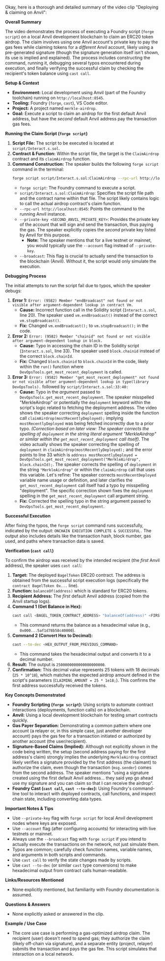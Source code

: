 Okay, here is a thorough and detailed summary of the video clip "Deploying & claiming on Anvil":

**Overall Summary**

The video demonstrates the process of executing a Foundry script (`forge script`) on a local Anvil development blockchain to claim an ERC20 token airdrop. The claim involves using one Anvil account's private key to pay the gas fees while claiming tokens for a *different* Anvil account, likely using a pre-generated signature (though the signature generation itself isn't shown, its use is implied and explained). The process includes constructing the command, running it, debugging several typos encountered during execution, and finally verifying the successful claim by checking the recipient's token balance using `cast call`.

**Setup & Context**

*   **Environment:** Local development using Anvil (part of the Foundry toolchain) running on `http://localhost:8545`.
*   **Tooling:** Foundry (`forge`, `cast`), VS Code editor.
*   **Project:** A project named `merkle-airdrop`.
*   **Goal:** Execute a script to claim an airdrop for the first default Anvil address, but have the *second* default Anvil address pay the transaction gas fees.

**Running the Claim Script (`forge script`)**

1.  **Script File:** The script to be executed is located at `script/Interact.s.sol`.
2.  **Contract & Function:** Within the script file, the target is the `ClaimAirdrop` contract and its `claimAirdrop` function.
3.  **Command Construction:** The speaker builds the following `forge script` command in the terminal:
    ```bash
    forge script script/Interact.s.sol:ClaimAirdrop --rpc-url http://localhost:8545 --private-key <SECOND_ANVIL_PRIVATE_KEY> --broadcast
    ```
    *   `forge script`: The Foundry command to execute a script.
    *   `script/Interact.s.sol:ClaimAirdrop`: Specifies the script file path and the contract name within that file. The script likely contains logic to call the actual airdrop contract's claim function.
    *   `--rpc-url http://localhost:8545`: Points the command to the running Anvil instance.
    *   `--private-key <SECOND_ANVIL_PRIVATE_KEY>`: Provides the private key of the account that will sign and send the transaction, thus paying the gas. The speaker explicitly copies the *second* private key listed by Anvil for this purpose.
        *   **Note:** The speaker mentions that for a live testnet or mainnet, you would typically use the `--account` flag instead of `--private-key`.
    *   `--broadcast`: This flag is crucial to actually send the transaction to the blockchain (Anvil). Without it, the script would only simulate the execution.

**Debugging Process**

The initial attempts to run the script fail due to typos, which the speaker debugs:

1.  **Error 1:** `Error: (9582) Member "endBroadcast" not found or not visible after argument-dependent lookup in contract Vm.`
    *   **Cause:** Incorrect function call in the Solidity script (`Interact.s.sol`, line 20). The speaker used `vm.endBroadcast()` instead of the correct `vm.stopBroadcast()`.
    *   **Fix:** Changed `vm.endBroadcast();` to `vm.stopBroadcast();` in the code.
2.  **Error 2:** `Error: (9582) Member "chainid" not found or not visible after argument-dependent lookup in block.`
    *   **Cause:** Typo in accessing the chain ID in the Solidity script (`Interact.s.sol`, line 33). The speaker used `block.chainid` instead of the correct `block.chainId`.
    *   **Fix:** Changed `block.chainid` to `block.chainId` in the code, likely within the `run()` function where `DevOpsTools.get_most_recent_deployment` is called.
3.  **Error 3:** `Error: (9582) Member "get_most_recent_deployment" not found or not visible after argument-dependent lookup in type(library DevOpsTools).` followed by `script/Interact.s.sol:33:40:`
    *   **Cause:** Typo in the *argument* passed to `DevOpsTools.get_most_recent_deployment`. The speaker misspelled "MerkleAirdrop" or potentially the `deployment` keyword within the script's logic related to fetching the deployment address. The video shows the speaker correcting `deployment` spelling inside the function call `claimAirdrop(mostRecentlyDeployed);` implying `mostRecentlyDeployed` was being fetched incorrectly due to a prior typo. *(Correction based on later view: The speaker corrects the spelling of `deployment` in the string literal argument "MerkleAirdrop" or similar within the `get_most_recent_deployment` call itself)*. The video actually shows the speaker correcting the spelling of `deployment` in `claimAirdrop(mostRecentlyDeployed);` and the error points to line 33 which is `address mostRecentlyDeployed = DevOpsTools.get_most_recent_deployment("MerkleAirdrop", block.chainId);`. The speaker corrects the spelling of `deployment` in the string `"MerkleAirdrop"` or within the `claimAirdrop` call that uses this variable. Let's refine: The speaker corrects `mostRecentDeployed` variable name usage or definition, and later clarifies the `get_most_recent_deployment` call itself had a typo by misspelling "deployment". The specific correction shown fixes the `deployment` spelling in the `get_most_recent_deployment` call argument string.
    *   **Fix:** Corrected the spelling typo in the string argument passed to `DevOpsTools.get_most_recent_deployment`.

**Successful Execution**

After fixing the typos, the `forge script` command runs successfully, indicated by the output:
`ONCHAIN EXECUTION COMPLETE & SUCCESSFUL.`
The output also includes details like the transaction hash, block number, gas used, and paths where transaction data is saved.

**Verification (`cast call`)**

To confirm the airdrop was received by the intended recipient (the *first* Anvil address), the speaker uses `cast call`:

1.  **Target:** The deployed `BagelToken` ERC20 contract. The address is obtained from the successful script execution logs (specifically the `contract BagelToken 0x...` line).
2.  **Function:** `balanceOf(address)` which is standard for ERC20 tokens.
3.  **Recipient Address:** The *first* default Anvil address (copied from the Anvil startup logs).
4.  **Command 1 (Get Balance in Hex):**
    ```bash
    cast call <BAGEL_TOKEN_CONTRACT_ADDRESS> "balanceOf(address)" <FIRST_ANVIL_ADDRESS>
    ```
    *   This command returns the balance as a hexadecimal value (e.g., `0x000...5af1d78b58c40000`).
5.  **Command 2 (Convert Hex to Decimal):**
    ```bash
    cast --to-dec <HEX_OUTPUT_FROM_PREVIOUS_COMMAND>
    ```
    *   This command takes the hexadecimal output and converts it to a decimal number.
6.  **Result:** The output is `2500000000000000000000`.
7.  **Confirmation:** This decimal value represents 25 tokens with 18 decimals (`25 * 10^18`), which matches the expected airdrop amount defined in the script's parameters (`CLAIMING_AMOUNT = 25 * 1e18;`). This confirms the first address successfully received the tokens.

**Key Concepts Demonstrated**

*   **Foundry Scripting (`forge script`):** Using scripts to automate contract interactions (deployments, function calls) on a blockchain.
*   **Anvil:** Using a local development blockchain for testing smart contracts quickly.
*   **Gas Payer Separation:** Demonstrating a common pattern where one account (a relayer or, in this simple case, just another developer account) pays the gas fee for a transaction initiated or authorized by another account (the user/recipient).
*   **Signature-Based Claims (Implied):** Although not explicitly shown in the code being written, the setup (second address paying for the first address's claim) strongly implies the underlying `MerkleAirdrop` contract likely verifies a signature provided by the first address (the claimant) to authorize the claim, even though the transaction (`msg.sender`) comes from the second address. The speaker mentions "using a signature created using the first default Anvil address... they said yep go ahead use my signature and you can claim so that I can receive the airdrop".
*   **Foundry Cast (`cast call`, `cast --to-dec`):** Using Foundry's command-line tool to interact with deployed contracts, call functions, and inspect chain state, including converting data types.

**Important Notes & Tips**

*   Use `--private-key` flag with `forge script` for local Anvil development nodes where keys are exposed.
*   Use `--account` flag (after configuring accounts) for interacting with live testnets or mainnet.
*   Always use the `--broadcast` flag with `forge script` if you intend to actually execute the transactions on the network, not just simulate them.
*   Typos are common; carefully check function names, variable names, and arguments in both scripts and commands.
*   Use `cast call` to verify the state changes made by scripts.
*   Use `cast --to-dec` (or similar `cast` type conversions) to make hexadecimal output from contract calls human-readable.

**Links/Resources Mentioned**

*   None explicitly mentioned, but familiarity with Foundry documentation is assumed.

**Questions & Answers**

*   None explicitly asked or answered in the clip.

**Example / Use Case**

*   The core use case is performing a gas-optimized airdrop claim. The recipient (user) doesn't need to spend gas; they authorize the claim (likely off-chain via signature), and a separate entity (project, relayer) submits the transaction and pays the gas fee. This script simulates that interaction on a local network.